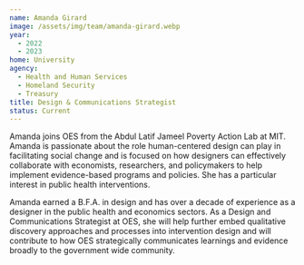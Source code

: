 ```yaml
---
name: Amanda Girard
image: /assets/img/team/amanda-girard.webp
year:
  - 2022
  - 2023
home: University
agency:
  - Health and Human Services
  - Homeland Security
  - Treasury
title: Design & Communications Strategist
status: Current
---
```


Amanda joins OES from the Abdul Latif Jameel Poverty Action Lab at MIT. Amanda is passionate about the role human-centered design can play in facilitating social change and is focused on how designers can effectively collaborate with economists, researchers, and policymakers to help implement evidence-based programs and policies. She has a particular interest in public health interventions. 

Amanda earned a B.F.A. in design and has over a decade of experience as a designer in the public health and economics sectors. As a Design and Communications Strategist at OES, she will help further embed qualitative discovery approaches and processes into intervention design and will contribute to how OES strategically communicates learnings and evidence broadly to the government wide community.
